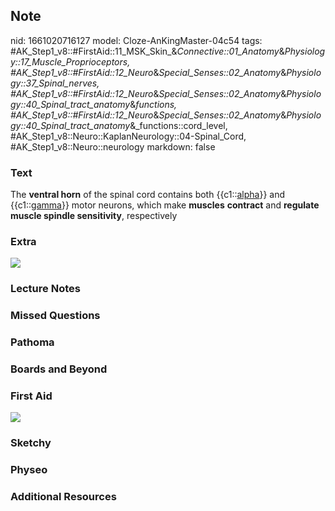 ## Note
nid: 1661020716127
model: Cloze-AnKingMaster-04c54
tags: #AK_Step1_v8::#FirstAid::11_MSK_Skin_&_Connective::01_Anatomy_&_Physiology::17_Muscle_Proprioceptors, #AK_Step1_v8::#FirstAid::12_Neuro_&_Special_Senses::02_Anatomy_&_Physiology::37_Spinal_nerves, #AK_Step1_v8::#FirstAid::12_Neuro_&_Special_Senses::02_Anatomy_&_Physiology::40_Spinal_tract_anatomy_&_functions, #AK_Step1_v8::#FirstAid::12_Neuro_&_Special_Senses::02_Anatomy_&_Physiology::40_Spinal_tract_anatomy_&_functions::cord_level, #AK_Step1_v8::Neuro::KaplanNeurology::04-Spinal_Cord, #AK_Step1_v8::Neuro::neurology
markdown: false

### Text
<div>
  The <b>ventral horn</b> of the spinal cord contains both
  {{c1::<u>alpha</u>}} and {{c1::<u>gamma</u>}} motor neurons,
  which make <b>muscles</b> <b>contract</b> and <b>regulate muscle
  spindle sensitivity</b>, respectively
</div>

### Extra
<img src="paste-284459978981849.jpg">

### Lecture Notes


### Missed Questions


### Pathoma


### Boards and Beyond


### First Aid
<img src="tmpD0IBO8.png">

### Sketchy


### Physeo


### Additional Resources

